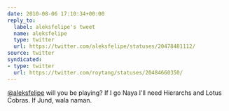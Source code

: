 ```yaml
---
date: 2010-08-06 17:10:34+00:00
reply_to:
  label: aleksfelipe's tweet
  name: aleksfelipe
  type: twitter
  url: https://twitter.com/aleksfelipe/statuses/20478481112/
source: twitter
syndicated:
- type: twitter
  url: https://twitter.com/roytang/statuses/20484660350/
---
```


[@aleksfelipe](https://twitter.com/aleksfelipe/) will you be playing? If I go Naya I'll need Hierarchs and Lotus Cobras. If Jund, wala naman.